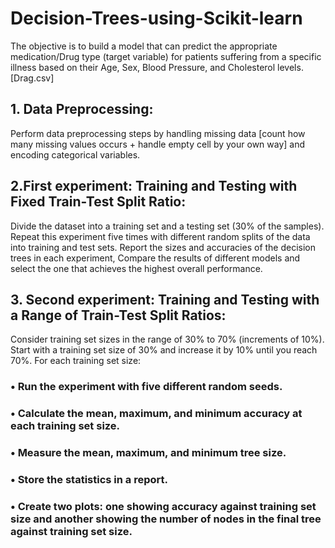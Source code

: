 # Decision-Trees-using-Scikit-learn
The objective is to build a model that can predict the appropriate medication/Drug type (target variable) for patients suffering from a specific illness based on their Age, Sex, Blood Pressure, and Cholesterol levels. [Drag.csv]

## 1. Data Preprocessing: 
Perform data preprocessing steps by handling missing data [count how many missing values occurs + handle empty cell by your own way] and encoding categorical variables.
## 2.First experiment: Training and Testing with Fixed Train-Test Split Ratio:
Divide the dataset into a training set and a testing set (30% of the samples).
Repeat this experiment five times with different random splits of the data into training and test sets.
Report the sizes and accuracies of the decision trees in each experiment, Compare the results of different models and select the one that achieves the highest overall performance.
## 3. Second experiment: Training and Testing with a Range of Train-Test Split Ratios: 
Consider training set sizes in the range of 30% to 70% (increments of 10%). 
Start with a training set size of 30% and increase it by 10% until you reach 70%. For each training set size: 
### • Run the experiment with five different random seeds. 
### • Calculate the mean, maximum, and minimum accuracy at each training set size. 
### • Measure the mean, maximum, and minimum tree size. 
### • Store the statistics in a report. 
### • Create two plots: one showing accuracy against training set size and another showing the number of nodes in the final tree against training set size.
